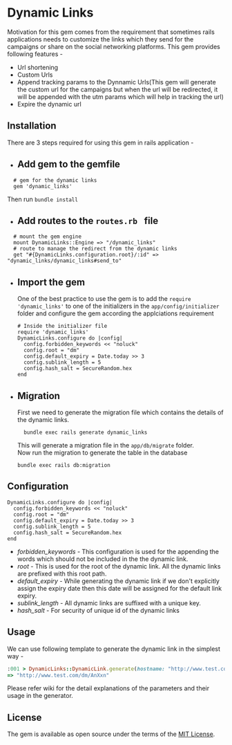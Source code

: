 # Dynamic Links
Motivation for this gem comes from the requirement that sometimes rails applications needs to customize the links which they send for the campaigns or share on the social networking platforms.
This gem provides following features - 
 - Url shortening
 - Custom Urls
 - Append tracking params to the Dynnamic Urls(This gem will generate the custom url for the campaigns but when the url will be redirected, it will be appended with the utm params which will help in tracking the url)
 - Expire the dynamic url

## Installation
There are 3 steps required for using this gem in rails application - 
- ## Add gem to the gemfile
```
  # gem for the dynamic links  
  gem 'dynamic_links'  
```

  Then run `bundle install`   
- ## Add routes to the `routes.rb ` file
```
  # mount the gem engine  
  mount DynamicLinks::Engine => "/dynamic_links"  
  # route to manage the redirect from the dynamic links  
  get "#{DynamicLinks.configuration.root}/:id" => "dynamic_links/dynamic_links#send_to"  
```

- ## Import the gem  
  One of the best practice to use the gem is to add the `require 'dynamic_links'` to one of the initializers in the `app/config/initializer` folder and configure the gem according the applciations requirement
  ```
  # Inside the initializer file
  require 'dynamic_links'
  DynamicLinks.configure do |config|
    config.forbidden_keywords << "noluck"
    config.root = "dm"
    config.default_expiry = Date.today >> 3
    config.sublink_length = 5
    config.hash_salt = SecureRandom.hex
  end
  ```
- ## Migration  
    First we need to generate the migration file which contains the details of the dynamic links. 
    ```
      bundle exec rails generate dynamic_links
    ```
    This will generate a migration file in the `app/db/migrate` folder.  
    Now run the migration to generate the table in the database  
    ```
    bundle exec rails db:migration
    ```


## Configuration
```
DynamicLinks.configure do |config|
  config.forbidden_keywords << "noluck"
  config.root = "dm"
  config.default_expiry = Date.today >> 3
  config.sublink_length = 5
  config.hash_salt = SecureRandom.hex
end
```
- *forbidden_keywords* - This configuration is used for the appending the words which should not be included in the the dynamic link.
- *root* - This is used for the root of the dynamic link. All the dynamic links are prefixed with this root path.
- *default_expiry* - While generating the dynamic link if we don't explicitly assign the expiry date then this date will be assigned for the default link expiry.
- *sublink_length* - All dynamic links are suffixed with a unique key.
- *hash_salt* - For security of unique id of the dynamic links

## Usage
We can use following template to generate the dynamic link in the simplest way - 
```ruby
:001 > DynamicLinks::DynamicLink.generate(hostname: "http://www.test.com", options: {link: "/tests/22"})
=> "http://www.test.com/dm/AnXxn"
```
Please refer wiki for the detail explanations of the parameters and their usage in the generator.


## License
The gem is available as open source under the terms of the [MIT License](https://opensource.org/licenses/MIT).
